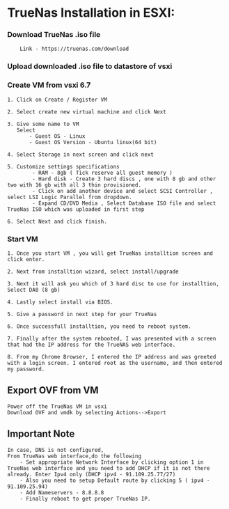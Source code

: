 # TrueNas Installation in ESXI: 

### Download TrueNas .iso file 
        Link - https://truenas.com/download 

### Upload downloaded .iso file to datastore of vsxi

### Create VM from vsxi 6.7

    1. Click on Create / Register VM
   
    2. Select create new virtual machine and click Next
    
    3. Give some name to VM 
       Select 
           - Guest OS - Linux
           - Guest OS Version - Ubuntu linux(64 bit)
    
    4. Select Storage in next screen and click next
    
    5. Customize settings specifications
            - RAM - 8gb ( Tick reserve all guest memory )
            - Hard disk - Create 3 hard discs , one with 8 gb and other two with 16 gb with all 3 thin provisioned.
            - Click on add another device and select SCSI Controller , select LSI Logic Parallel from dropdown.
            - Expand CD/DVD Media , Select Database ISO file and select TrueNas ISO which was uploaded in first step 
    
    6. Select Next and click finish.
    
### Start VM    
    1. Once you start VM , you will get TrueNas installtion screen and click enter.
    
    2. Next from installtion wizard, select install/upgrade 
    
    3. Next it will ask you which of 3 hard disc to use for installtion, Select DA0 (8 gb)
    
    4. Lastly select install via BIOS.
    
    5. Give a password in next step for your TrueNas
    
    6. Once successfull installtion, you need to reboot system.
    
    7. Finally after the system rebooted, I was presented with a screen that had the IP address for the TrueNAS web interface.
    
    8. From my Chrome Browser, I entered the IP address and was greeted with a login screen. I entered root as the username, and then entered my password.
    
## Export OVF from VM
    Power off the TrueNas VM in vsxi
    Download OVF and vmdk by selecting Actions-->Export
    
## Important Note   
    In case, DNS is not configured,
    From TrueNas web interface,do the following
        - Set appropriate Network Interface by clicking option 1 in TrueNas web interface and you need to add DHCP if it is not there already. Enter Ipv4 only (DHCP ipv4 - 91.109.25.77/27)
        - Also you need to setup Default route by clicking 5 ( ipv4 - 91.109.25.94)
        - Add Nameservers - 8.8.8.8
        - Finally reboot to get proper TrueNas IP.
    
    
    
   